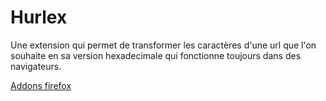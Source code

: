 # Hurlex
Une extension qui permet de transformer les caractères d'une url que l'on souhaite en sa version hexadecimale qui fonctionne toujours dans des navigateurs.

[Addons firefox](https://%61%64%64%6f%6e%73%2e%6d%6f%7a%69%6c%6c%61%2e%6f%72%67/%61%64%64%6f%6e/%68%75%72%6c%65%78/?%75%74%6d%5f%73%6f%75%72%63%65=%61%64%64%6f%6e%73%2e%6d%6f%7a%69%6c%6c%61%2e%6f%72%67&%75%74%6d%5f%6d%65%64%69%75%6d=%72%65%66%65%72%72%61%6c&%75%74%6d%5f%63%6f%6e%74%65%6e%74=%73%65%61%72%63%68)
